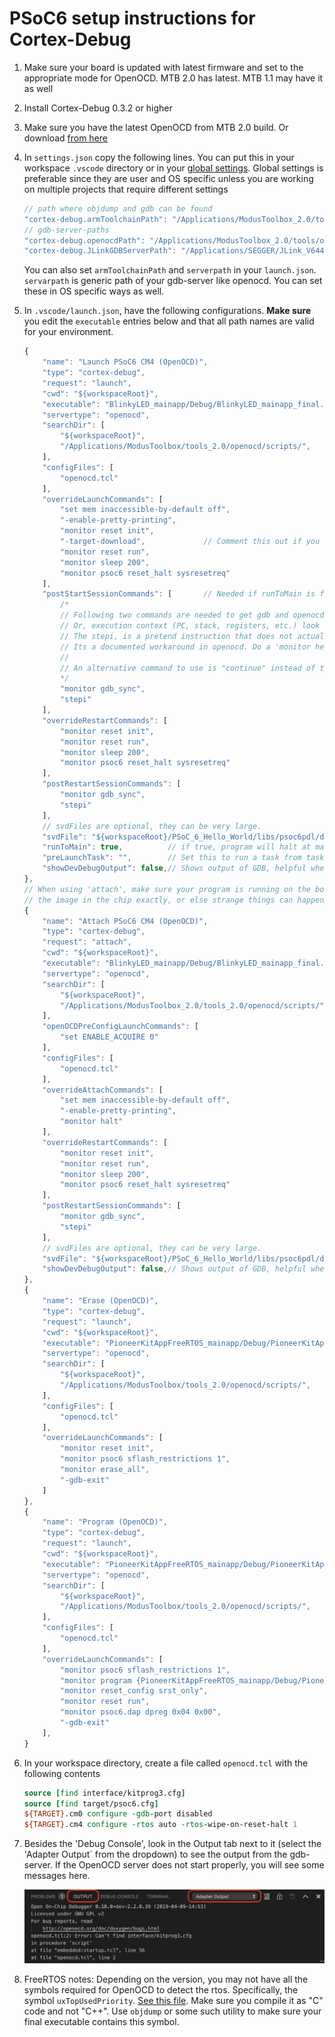 # PSoC6 setup instructions for Cortex-Debug

1. Make sure your board is updated with latest firmware and set to the appropriate mode for OpenOCD. MTB 2.0 has latest. MTB 1.1 may have it as well
2. Install Cortex-Debug 0.3.2 or higher
3. Make sure you have the latest OpenOCD from MTB 2.0 build. Or download [from here](https://drive.google.com/open?id=1fxMy1w-5lRPW1otD7BurX3ukoxdtVCB_)
4. In `settings.json` copy the following lines. You can put this in your workspace `.vscode` directory or in your [global settings](https://code.visualstudio.com/docs/getstarted/settings#_settings-file-locations). Global settings is preferable since they are user and OS specific unless you are working on multiple projects that require different settings

    ```javascript
    // path where objdump and gdb can be found
    "cortex-debug.armToolchainPath": "/Applications/ModusToolbox_2.0/tools/gcc-7.2.1-1.0/bin/",
    // gdb-server-paths
    "cortex-debug.openocdPath": "/Applications/ModusToolbox_2.0/tools/openocd-2.2/bin/openocd",
    "cortex-debug.JLinkGDBServerPath": "/Applications/SEGGER/JLink_V644a/JLinkGDBServerCLExe",
    ```

    You can also set `armToolchainPath` and `serverpath` in your `launch.json`. `servarpath` is generic path of your gdb-server like openocd. You can set these in OS specific ways as well.

5. In `.vscode/launch.json`, have the following configurations. __Make sure__ you edit the `executable` entries below and that all path names are valid for your environment.

    ```javascript
    {
        "name": "Launch PSoC6 CM4 (OpenOCD)",
        "type": "cortex-debug",
        "request": "launch",
        "cwd": "${workspaceRoot}",
        "executable": "BlinkyLED_mainapp/Debug/BlinkyLED_mainapp_final.elf",
        "servertype": "openocd",
        "searchDir": [
            "${workspaceRoot}",
            "/Applications/ModusToolbox/tools_2.0/openocd/scripts/",
        ],
        "configFiles": [
            "openocd.tcl"
        ],
        "overrideLaunchCommands": [
            "set mem inaccessible-by-default off",
            "-enable-pretty-printing",
            "monitor reset init",
            "-target-download",             // Comment this out if you don't want to reload program
            "monitor reset run",
            "monitor sleep 200",
            "monitor psoc6 reset_halt sysresetreq"
        ],
        "postStartSessionCommands": [       // Needed if runToMain is false
            /*
            // Following two commands are needed to get gdb and openocd and HW all in sync.
            // Or, execution context (PC, stack, registers, etc.) look like they are from before reset.
            // The stepi, is a pretend instruction that does not actually do a stepi, but MUST be done
            // Its a documented workaround in openocd. Do a 'monitor help' to see more info
            //
            // An alternative command to use is "continue" instead of the following two
            */
            "monitor gdb_sync",
            "stepi"
        ],
        "overrideRestartCommands": [
            "monitor reset init",
            "monitor reset run",
            "monitor sleep 200",
            "monitor psoc6 reset_halt sysresetreq"
        ],
        "postRestartSessionCommands": [
            "monitor gdb_sync",
            "stepi"
        ],
        // svdFiles are optional, they can be very large.
        "svdFile": "${workspaceRoot}/PSoC_6_Hello_World/libs/psoc6pdl/devices/svd/psoc6_01.svd",
        "runToMain": true,          // if true, program will halt at main. Not used for a restart
        "preLaunchTask": "",        // Set this to run a task from tasks.json before starting a debug session
        "showDevDebugOutput": false,// Shows output of GDB, helpful when something is not working right
    },
    // When using 'attach', make sure your program is running on the board and that your executable matches
    // the image in the chip exactly, or else strange things can happen with breakpoint, variables, etc.
    {
        "name": "Attach PSoC6 CM4 (OpenOCD)",
        "type": "cortex-debug",
        "request": "attach",
        "cwd": "${workspaceRoot}",
        "executable": "BlinkyLED_mainapp/Debug/BlinkyLED_mainapp_final.elf",
        "servertype": "openocd",
        "searchDir": [
            "${workspaceRoot}",
            "/Applications/ModusToolbox_2.0/tools_2.0/openocd/scripts/",
        ],
        "openOCDPreConfigLaunchCommands": [
            "set ENABLE_ACQUIRE 0"
        ],
        "configFiles": [
            "openocd.tcl"
        ],
        "overrideAttachCommands": [
            "set mem inaccessible-by-default off",
            "-enable-pretty-printing",
            "monitor halt"
        ],
        "overrideRestartCommands": [
            "monitor reset init",
            "monitor reset run",
            "monitor sleep 200",
            "monitor psoc6 reset_halt sysresetreq"
        ],
        "postRestartSessionCommands": [
            "monitor gdb_sync",
            "stepi"
        ],
        // svdFiles are optional, they can be very large.
        "svdFile": "${workspaceRoot}/PSoC_6_Hello_World/libs/psoc6pdl/devices/svd/psoc6_01.svd",
        "showDevDebugOutput": false,// Shows output of GDB, helpful when something is not working right
    },
    {
        "name": "Erase (OpenOCD)",
        "type": "cortex-debug",
        "request": "launch",
        "cwd": "${workspaceRoot}",
        "executable": "PioneerKitAppFreeRTOS_mainapp/Debug/PioneerKitAppFreeRTOS_mainapp_final.elf",
        "servertype": "openocd",
        "searchDir": [
            "${workspaceRoot}",
            "/Applications/ModusToolbox/tools_2.0/openocd/scripts/",
        ],
        "configFiles": [
            "openocd.tcl"
        ],
        "overrideLaunchCommands": [
            "monitor reset init",
            "monitor psoc6 sflash_restrictions 1",
            "monitor erase_all",
            "-gdb-exit"
        ]
    },
    {
        "name": "Program (OpenOCD)",
        "type": "cortex-debug",
        "request": "launch",
        "cwd": "${workspaceRoot}",
        "executable": "PioneerKitAppFreeRTOS_mainapp/Debug/PioneerKitAppFreeRTOS_mainapp_final.elf",
        "servertype": "openocd",
        "searchDir": [
            "${workspaceRoot}",
            "/Applications/ModusToolbox/tools_2.0/openocd/scripts/",
        ],
        "configFiles": [
            "openocd.tcl"
        ],
        "overrideLaunchCommands": [
            "monitor psoc6 sflash_restrictions 1",
            "monitor program {PioneerKitAppFreeRTOS_mainapp/Debug/PioneerKitAppFreeRTOS_mainapp_final.elf}",
            "monitor reset_config srst_only",
            "monitor reset run",
            "monitor psoc6.dap dpreg 0x04 0x00",
            "-gdb-exit"
        ],
    }
    ```

6. In your workspace directory, create a file called `openocd.tcl` with the following contents

    ```tcl
    source [find interface/kitprog3.cfg]
    source [find target/psoc6.cfg]
    ${TARGET}.cm0 configure -gdb-port disabled
    ${TARGET}.cm4 configure -rtos auto -rtos-wipe-on-reset-halt 1
    ```

7. Besides the 'Debug Console', look in the Output tab next to it (select the 'Adapter Output` from the dropdown) to see the output from the gdb-server. If the OpenOCD server does not start properly, you will see some messages here.

    ![Example error](./images/openocd-error.jpg)

8. FreeRTOS notes: Depending on the version, you may not have all the symbols required for OpenOCD to detect the rtos. Specifically, the symbol `uxTopUsedPriority`. [See this file](https://github.com/gnu-mcu-eclipse/openocd/blob/20b0eca0490fbc4f38f69eed8542cb082b354b03/contrib/rtos-helpers/FreeRTOS-openocd.c#L20). Make sure you compile it as "C" code and not "C++". Use `objdump` or some such utility to make sure your final executable contains this symbol.
